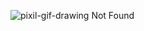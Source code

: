 ![pixil-gif-drawing](https://user-images.githubusercontent.com/98095959/233268054-50f5e798-5c27-4573-88dc-df5159a7204f.gif)
Not Found

